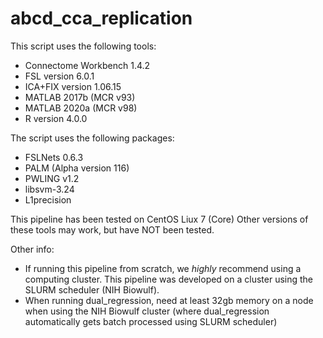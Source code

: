 # abcd_cca_replication

This script uses the following tools:

- Connectome Workbench 1.4.2
- FSL version 6.0.1
- ICA+FIX version 1.06.15
- MATLAB 2017b (MCR v93)
- MATLAB 2020a (MCR v98)
- R version 4.0.0

The script uses the following packages:

- FSLNets 0.6.3
- PALM (Alpha version 116)
- PWLING v1.2
- libsvm-3.24
- L1precision

This pipeline has been tested on CentOS Liux 7 (Core)
Other versions of these tools may work, but have NOT been tested.


Other info:

- If running this pipeline from scratch, we *highly* recommend using a computing cluster. This pipeline was developed on a cluster using the SLURM scheduler (NIH Biowulf).
- When running dual_regression, need at least 32gb memory on a node when using the NIH Biowulf cluster (where dual_regression automatically gets batch processed using SLURM scheduler)

